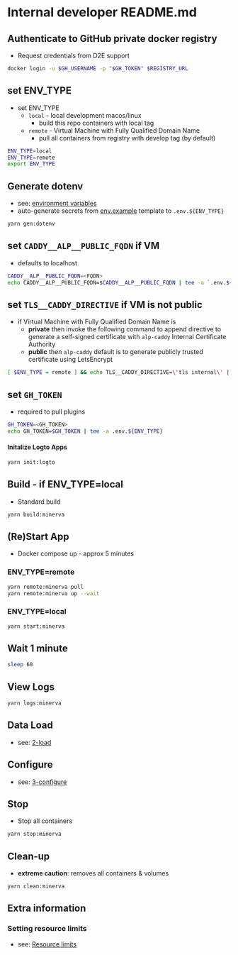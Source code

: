 # Internal developer README.md

## Authenticate to GitHub private docker registry

- Request credentials from D2E support

```bash
docker login -u $GH_USERNAME -p "$GH_TOKEN" $REGISTRY_URL
```

## set ENV_TYPE

- set ENV_TYPE
  - `local` - local development macos/linux
    - build this repo containers with local tag
  - `remote` - Virtual Machine with Fully Qualified Domain Name
    - pull all containers from registry with develop tag (by default)

```bash
ENV_TYPE=local
ENV_TYPE=remote
export ENV_TYPE
```

## Generate dotenv

- see: [environment variables](docs/1-setup/environment-variables.md)
- auto-generate secrets from [env.example](env.example) template to `.env.${ENV_TYPE}`

```bash
yarn gen:dotenv
```

## set `CADDY__ALP__PUBLIC_FQDN` if VM

- defaults to localhost

```bash
CADDY__ALP__PUBLIC_FQDN=<FQDN>
echo CADDY__ALP__PUBLIC_FQDN=$CADDY__ALP__PUBLIC_FQDN | tee -a `.env.${ENV_TYPE}`
```

## set `TLS__CADDY_DIRECTIVE` if VM is not public

- if Virtual Machine with Fully Qualified Domain Name is
  - **private** then invoke the following command to append directive to generate a self-signed certificate with `alp-caddy` Internal Certificate Authority
  - **public** then `alp-caddy` default is to generate publicly trusted certificate using LetsEncrypt

```bash
[ $ENV_TYPE = remote ] && echo TLS__CADDY_DIRECTIVE=\'tls internal\' | tee -a .env.${ENV_TYPE}
```

## set `GH_TOKEN`

- required to pull plugins

```bash
GH_TOKEN=<GH_TOKEN>
echo GH_TOKEN=$GH_TOKEN | tee -a .env.${ENV_TYPE}
```

#### Initalize Logto Apps

```bash
yarn init:logto
```

## Build - if ENV_TYPE=local

- Standard build

```bash
yarn build:minerva
```

## (Re)Start App

- Docker compose up - approx 5 minutes

### ENV_TYPE=remote

```bash
yarn remote:minerva pull
yarn remote:minerva up --wait
```

### ENV_TYPE=local

```bash
yarn start:minerva
```

## Wait 1 minute

```bash
sleep 60
```

## View Logs

```bash
yarn logs:minerva
```

## Data Load

- see: [2-load](docs/2-load)

## Configure

- see: [3-configure](docs/3-configure)

## Stop

- Stop all containers

```bash
yarn stop:minerva
```

## Clean-up

- **extreme caution**: removes all containers & volumes

```bash
yarn clean:minerva
```

## Extra information

### Setting resource limits

- see: [Resource limits](docs/1-setup/resource-limits.md)
